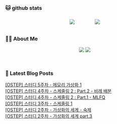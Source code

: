 
###  🐱 github stats  

<div id="main" align="center">
    <img src="https://github-readme-stats.vercel.app/api?username=Kojaewoong0504&count_private=true&show_icons=true&theme=tokyonight"
        style="height: auto; margin-left: 20px; margin-right: 20px; padding: 10px;"/>
    <img src="https://github-readme-stats.vercel.app/api/top-langs/?username=Kojaewoong0504&layout=compact"   
        style="height: auto; margin-left: 20px; margin-right: 20px; padding: 10px;"/>
</div>

###  💁‍♀️ About Me  
<p align="center">
    <a href="https://www.gowoong.com/"><img src="https://img.shields.io/badge/Blog-FF5722?style=flat-square&logo=Blogger&logoColor=white"/></a>
    <a href="mailto:jaewoong.ko0504@gmail.com"><img src="https://img.shields.io/badge/Gmail-d14836?style=flat-square&logo=Gmail&logoColor=white&link=ilovefran.ofm@gmail.com"/></a>
</p>

<br>

### 📕 Latest Blog Posts   

<a href ="https://www.gowoong.com/198"> [OSTEP] 스터디 5주차 - 메모리 가상화 1 </a> <br>
<a href ="https://www.gowoong.com/197"> [OSTEP] 스터디 4주차 - 스케줄링 2 : Part.2 - 비례 배분 </a> <br>
<a href ="https://www.gowoong.com/196"> [OSTEP] 스터디 4주차 - 스케줄링 2 : Part.1 - MLFQ </a> <br>
<a href ="https://www.gowoong.com/195"> [OSTEP] 스터디 3주차 - 스케줄링 1 </a> <br>
<a href ="https://www.gowoong.com/194"> [OSTEP] 스터디 2주차 - 가상화의 세계 - 숙제 </a> <br>
<a href ="https://www.gowoong.com/193"> [OSTEP] 스터디 2주차 - 가상화의 세계 part.3 </a> <br>
